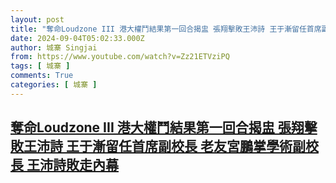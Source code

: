 ```yaml
---
layout: post
title: "奪命Loudzone III 港大權鬥結果第一回合揭盅 張翔擊敗王沛詩 王于漸留任首席副校長 老友宮鵬掌學術副校長 王沛詩敗走內幕"
date: 2024-09-04T05:02:33.000Z
author: 城寨 Singjai
from: https://www.youtube.com/watch?v=Zz21ETVziPQ
tags: [ 城寨 ]
comments: True
categories: [ 城寨 ]
---
```

<!--1725426153000-->
[奪命Loudzone III 港大權鬥結果第一回合揭盅 張翔擊敗王沛詩 王于漸留任首席副校長 老友宮鵬掌學術副校長 王沛詩敗走內幕](https://www.youtube.com/watch?v=Zz21ETVziPQ)
------

<div>

</div>
